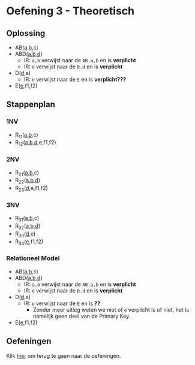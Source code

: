 # Oefening 3 - Theoretisch

## Oplossing
- AB(<ins>a,b</ins>,c)
- ABD(<ins>a,b,d</ins>)
    - IR: `a,b` verwijst naar de `AB.a,b` en is **verplicht**
    - IR: `d` verwijst naar de `D.d` en is **verplicht**
- D(<ins>d</ins>,e)
    - IR: `e` verwijst naar de  `E` en is **verplicht???**
- E(<ins>e</ins>,f1,f2)

## Stappenplan
### 1NV
- R<sub>11</sub>(<ins>a,b</ins>,c)
- R<sub>12</sub>(<ins>a,b,d</ins>,e,f1,f2)

### 2NV
- R<sub>21</sub>(<ins>a,b</ins>,c)
- R<sub>22</sub>(<ins>a,b,d</ins>)
- R<sub>23</sub>(<ins>d</ins>,e,f1,f2)

### 3NV
- R<sub>31</sub>(<ins>a,b</ins>,c)
- R<sub>32</sub>(<ins>a,b,d</ins>)
- R<sub>33</sub>(<ins>d</ins>,e)
- R<sub>34</sub>(<ins>e</ins>,f1,f2)

### Relationeel Model
- AB(<ins>a,b</ins>,c)
- ABD(<ins>a,b,d</ins>)
    - IR: `a,b` verwijst naar de `AB.a,b` en is **verplicht**
    - IR: `d` verwijst naar de `D.d` en is **verplicht**
- D(<ins>d</ins>,e)
    - IR: `e` verwijst naar de  `E` en is **??**
        - Zonder meer uitleg weten we niet of `e` verplicht is of niet, het is namelijk geen deel van de Primary Key.
- E(<ins>e</ins>,f1,f2)

## Oefeningen
Klik [hier](../exercises.md) om terug te gaan naar de oefeningen.